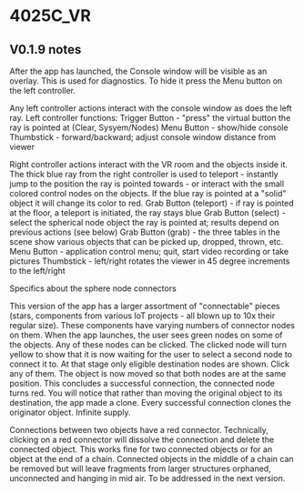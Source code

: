 # 4025C_VR

## V0.1.9 notes

After the app has launched, the Console window will be visible as an overlay. This is used for diagnostics. To hide it press the Menu button on the left controller.

Any left controller actions interact with the console window as does the left ray.
Left controller functions:
Trigger Button - "press" the virtual button the ray is pointed at (Clear, Sysyem/Nodes)
Menu Button - show/hide console
Thumbstick - forward/backward; adjust console window distance from viewer

Right controller actions interact with the VR room and the objects inside it. The thick blue ray from the right controller is used to teleport - instantly jump to the position the ray is pointed towards - or interact with the small colored control nodes on the objects. If the blue ray is pointed at a "solid" object it will change its color to red.
Grab Button (teleport)  - if ray is pointed at the floor, a teleport is initiated, the ray stays blue
Grab Button (select) - select the spherical node object the ray is pointed at; results depend on previous actions (see below)
Grab Button (grab) - the three tables in the scene show various objects that can be picked up, dropped, thrown, etc. 
Menu Button - application control menu; quit, start video recording or take pictures
Thumbstick - left/right rotates the viewer in 45 degree increments to the left/right

Specifics about the sphere node connectors

This version of the app has a larger assortment of "connectable" pieces (stars, components from various IoT projects - all blown up to 10x their regular size).
These components have varying numbers of connector nodes on them. When the app launches, the user sees green nodes on some of the objects. Any of these nodes can be clicked. The clicked node will turn yellow to show that it is now waiting for the user to select a second node to connect it to. At that stage only eligible destination nodes are shown. Click any of them. The object is now moved so that both nodes are at the same position. This concludes a successful connection, the connected node turns red. You will notice that rather than moving the original object to its destination, the app made a clone. Every successful connection clones the originator object. Infinite supply.

Connections between two objects have a red connector. Technically, clicking on a red connector will dissolve the connection and delete the connected object. This works fine for two connected objects or for an object at the end of a chain. Connected objects in the middle of a chain can be removed but will leave fragments from larger structures orphaned, unconnected and hanging in mid air. To be addressed in the next version.
